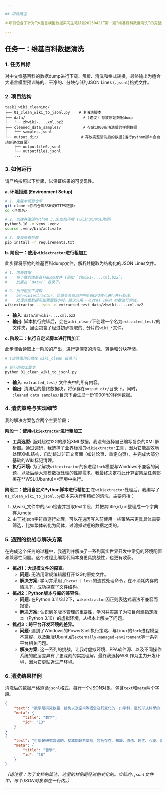 ```yaml
---

## 项目概述

本项目包含了针对“大语言模型数据实习生笔试题20250421”第一题“维基百科数据清洗”的完整解决方案。整个项目遵循了标准的软件工程实践，包括环境隔离、版本控制、清晰的文档和可复现的代码。

---
```


## 任务一：维基百科数据清洗

### 1. 任务目标

对中文维基百科的数据dump进行下载、解析、清洗和格式转换，最终输出为适合大语言模型预训练的、干净的、分块存储的JSON Lines (`.jsonl`)格式文件。

### 2. 项目结构

```
task1_wiki_cleaning/
├── 01_clean_wiki_to_jsonl.py    # 主清洗脚本
├── data/                          # (建议) 存放原始数据dump
│   └── zhwiki-....xml.bz2
├── cleaned_data_samples/          # 存放1000条清洗后的样例数据
│   └── samples.jsonl
└── output_dir/                   # 存放完整清洗后的数据(运行python脚本会自动创建改目录）
    ├── outputfile0.jsonl
    └── outputfile1.jsonl
    ...
```

### 3. 如何运行

请严格按照以下步骤，以保证结果的可复现性。

**a. 环境搭建 (Environment Setup)**

```bash
# 1. 克隆本项目仓库
git clone <你的仓库SSH或HTTPS链接>
cd <仓库名>

# 2. 创建并激活Python 3.10虚拟环境 (以Linux/WSL为例)
python3.10 -m venv .venv
source .venv/bin/activate

# 3. 安装所有依赖
pip install -r requirements.txt
```

**b. 阶段一：使用`wikiextractor`进行粗加工**

此步骤将原始的维基百科dump文件，解析并提取为结构化的JSON Lines文件。

```bash
# 1. 准备数据
#    将下载的维基百科dump文件 (例如 `zhwiki-....xml.bz2`) 
#    放置在 `data/` 目录下。

# 2. 执行粗加工提取
#    运行wikiextractor。此命令会自动利用所有CPU核心进行并行处理。
#    处理完整数据可能需要数小时。建议先用 --bytes 100M 参数进行测试。
wikiextractor --json -o extracted_test data/zhwiki-....xml.bz2
```
*   **输入:** `data/zhwiki-....xml.bz2`
*   **输出:** 脚本执行完毕后，会在`wiki_clean/`下创建一个名为`extracted_test/`的文件夹，里面包含了经过初步提取的、分片的`wiki_*`文件。

**c. 阶段二：执行自定义脚本进行精加工**

此步骤会读取上一阶段的产出，进行更深度的清洗、转换和分块存储。

```bash
# (请确保你仍然在 wiki_clean 目录下)

# 运行精加工脚本
python 01_clean_wiki_to_jsonl.py
```
*   **输入:** `extracted_test/` 文件夹中的所有内容。
*   **输出:** 清洗后的最终数据块，将保存在`output_dir/`目录下。同时，`cleaned_data_samples/`目录下会生成一份1000行的样例数据。

### 4. 清洗策略与实现细节

我的解决方案包含两个主要阶段：

**阶段一：使用`wikiextractor`进行粗加工**
- **工具选型:** 面对超过12G的原始XML数据，我没有选择自己编写复杂的XML解析器。通过调研，我选择了业界标准的`wikiextractor`工具，因为它能高效地处理XML结构、自动跳过非正文页面（如讨论页、重定向页），并完成大部分基础的Wiki标记清理。
- **执行环境:** 为了解决`wikiextractor`的多进程`fork`模型与Windows不兼容的问题，以及后续大规模数据处理的性能需求，我最终决定将此计算密集型任务部署在**WSL(Ubuntu)**环境中执行。

**阶段二：使用自定义Python脚本进行精加工**
在`wikiextractor`处理后，我编写了`01_clean_wiki_to_jsonl.py`脚本来执行更精细的清洗，主要包括：
1.  从wiki_文件中的json检查并提取text字段，并把其title,id,url整理成一个字典存入meta
2.  由于对json字符串逐行处理，可以在遍历写入前使用一些策略来更具具体需要筛选，比如繁体转化为简体，过滤掉过短的数据之类的。

### 5. 遇到的挑战与解决方案

在完成这个任务的过程中，我遇到并解决了一系列真实世界开发中常见的环境配置和兼容性问题。这个过程比编写代码本身更具挑战性，也更有收获。

-   **挑战1：大规模文件的探查。**
    -   **问题:** 无法用常规编辑器打开12G的原始文件。
    -   **解决方案:** 学习并采用了`bzcat | less`的流式处理命令，在不消耗内存的情况下，成功探查了文件结构。
-   **挑战2：Python版本与库的兼容性。**
    -   **问题:** 在Python 3.11/3.12下，`wikiextractor`因正则表达式语法不兼容而报错。
    *   **解决方案:** 认识到多版本管理的重要性，学习并实践了为项目创建指定版本（Python 3.10）的虚拟环境，从根本上解决了问题。
-   **挑战3：跨平台开发环境的差异。**
    *   **问题:** 遇到了Windows的PowerShell执行策略、与Linux的`fork`进程模型不兼容、以及新版Ubuntu的`externally-managed-environment`等一系列平台相关问题。
    *   **解决方案:** 这一系列的挑战，让我对虚拟环境、PPA软件源、以及不同操作系统的底层差异有了更深刻的实践理解。最终我选择WSL作为主力开发环境，因为它更贴近生产环境。

### 6. 清洗结果样例

清洗后的数据严格遵循`jsonl`格式，每行一个JSON对象，包含`text`和`meta`两个字段。

```json
{
    "text": "数学是研究数量、结构以及空间等概念及其变化的一门学科，屬於形式科學的一種。數學利用抽象化和邏輯推理，從計數、計算、量度、對物體形狀及運動的觀察中產生。數學家們拓展這些概念，為了公式化新的猜想以及從選定的公理及定義中建立嚴謹推導出的定理……",
    "meta": {
        "title": "数学",
        "id": "13"
    }
}
{
    "text": "哲學是研究普遍的、基本問題的學科，包括存在、知識、價值、理性、心靈、語言、人生、道德等領域。哲學與其他學科不同之處在於哲學有獨特之思考方式，例如批判性的思考、系統化的方法以及理性論證……",
    "meta": {
        "title": "哲學",
        "id": "18"
    }
}
```
*（请注意：为了文档的简洁，这里的样例是经过格式化的。实际的`.jsonl`文件中，每个JSON对象都在一行内。）*

---
